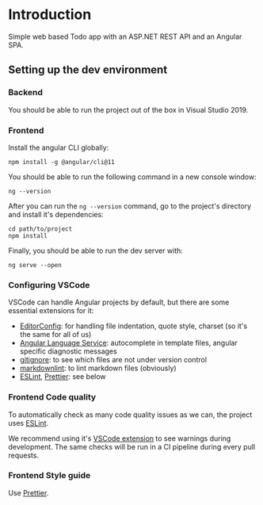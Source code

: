 # Introduction

Simple web based Todo app with an ASP.NET REST API and an Angular SPA.

## Setting up the dev environment

### Backend

You should be able to run the project out of the box in Visual Studio 2019. 

### Frontend

Install the angular CLI globally:

```console
npm install -g @angular/cli@11
```

You should be able to run the following command in a new console window:

```console
ng --version
```

After you can run the `ng --version` command, go to the project's directory and install it's dependencies:

```console
cd path/to/project
npm install
```

Finally, you should be able to run the dev server with:

```console
ng serve --open
```

### Configuring VSCode

VSCode can handle Angular projects by default, but there are some essential extensions for it:

- [EditorConfig](https://marketplace.visualstudio.com/items?itemName=EditorConfig.EditorConfig): for handling file indentation, quote style, charset (so it's the same for all of us)
- [Angular Language Service](https://marketplace.visualstudio.com/items?itemName=Angular.ng-template): autocomplete in template files, angular specific diagnostic messages
- [gitignore](https://marketplace.visualstudio.com/items?itemName=codezombiech.gitignore): to see which files are not under version control
- [markdownlint](https://marketplace.visualstudio.com/items?itemName=DavidAnson.vscode-markdownlint): to lint markdown files (obviously)
- [ESLint](https://marketplace.visualstudio.com/items?itemName=dbaeumer.vscode-eslint), [Prettier](https://marketplace.visualstudio.com/items?itemName=esbenp.prettier-vscode): see below

### Frontend Code quality

To automatically check as many code quality issues as we can, the project uses [ESLint](https://eslint.org/).

We recommend using it's [VSCode extension](https://marketplace.visualstudio.com/items?itemName=dbaeumer.vscode-eslint) to see warnings during development. The same checks will be run in a CI pipeline during every pull requests.

### Frontend Style guide

Use [Prettier](https://prettier.io/).